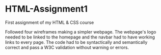 # HTML-Assignment1
First assignment of my HTML &amp; CSS course

Followed four wireframes making a simpler webpage. The webpage's logo needed to be linked to the homepage and the navbar had to have working links to every page. 
The code had to be syntactically and semantically correct and pass a W3C validation without warning or errors. 
